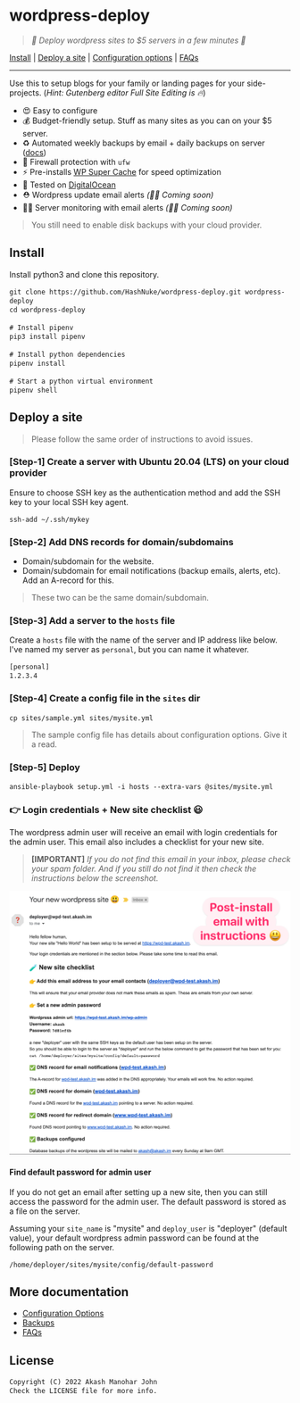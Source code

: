 # wordpress-deploy
> *🚀 Deploy wordpress sites to $5 servers in a few minutes 🚀*

[Install](#install) | [Deploy a site](#deploy-a-site) | [Configuration options](docs/configuration.md) | [FAQs](docs/faqs.md)

-----

Use this to setup blogs for your family or landing pages for your side-projects. (*Hint: Gutenberg editor Full Site Editing is 🔥*)

* 😍 Easy to configure
* 💰 Budget-friendly setup. Stuff as many sites as you can on your $5 server.
* ♻️ Automated weekly backups by email + daily backups on server ([docs](docs/backups.md))
* 💪 Firewall protection with `ufw`
* ⚡️ Pre-installs [WP Super Cache](https://wordpress.org/plugins/wp-super-cache/) for speed optimization
* 🧪 Tested on [DigitalOcean](https://www.digitalocean.com/)
* ⛑ Wordpress update email alerts *(👨‍💻 Coming soon)*
* 👮‍♀️ Server monitoring with email alerts *(👨‍💻 Coming soon)*

> You still need to enable disk backups with your cloud provider.

## Install

Install python3 and clone this repository.

```
git clone https://github.com/HashNuke/wordpress-deploy.git wordpress-deploy
cd wordpress-deploy

# Install pipenv
pip3 install pipenv

# Install python dependencies
pipenv install

# Start a python virtual environment
pipenv shell
```

## Deploy a site

> Please follow the same order of instructions to avoid issues.

### [Step-1] Create a server with Ubuntu 20.04 (LTS) on your cloud provider

Ensure to choose SSH key as the authentication method and add the SSH key to your local SSH key agent.

```
ssh-add ~/.ssh/mykey
```

### [Step-2] Add DNS records for domain/subdomains

* Domain/subdomain for the website.
* Domain/subdomain for email notifications (backup emails, alerts, etc). Add an A-record for this.

> These two can be the same domain/subdomain.

### [Step-3] Add a server to the `hosts` file

Create a `hosts` file with the name of the server and IP address like below. I've named my server as `personal`, but you can name it whatever.

```play
[personal]
1.2.3.4
```

### [Step-4] Create a config file in the `sites` dir

```
cp sites/sample.yml sites/mysite.yml
```

> The sample config file has details about configuration options. Give it a read.

### [Step-5] Deploy

```
ansible-playbook setup.yml -i hosts --extra-vars @sites/mysite.yml
```

### 👉 Login credentials + New site checklist 😃

The wordpress admin user will receive an email with login credentials for the admin user. This email also includes a checklist for your new site.

> **[IMPORTANT]** *If you do not find this email in your inbox, please check your spam folder. And if you still do not find it then check the instructions below the screenshot.*

![Post-install email with instructions](docs/images/post-install-email.png)

#### Find default password for admin user

If you do not get an email after setting up a new site, then you can still access the password for the admin user. The default password is stored as a file on the server.

Assuming your `site_name` is "mysite" and `deploy_user` is "deployer" (default value), your default wordpress admin password can be found at the following path on the server.

```
/home/deployer/sites/mysite/config/default-password
```

## More documentation

* [Configuration Options](docs/configuration.md)
* [Backups](docs/backups.md)
* [FAQs](docs/faqs.md)

## License

```
Copyright (C) 2022 Akash Manohar John
Check the LICENSE file for more info.
```
